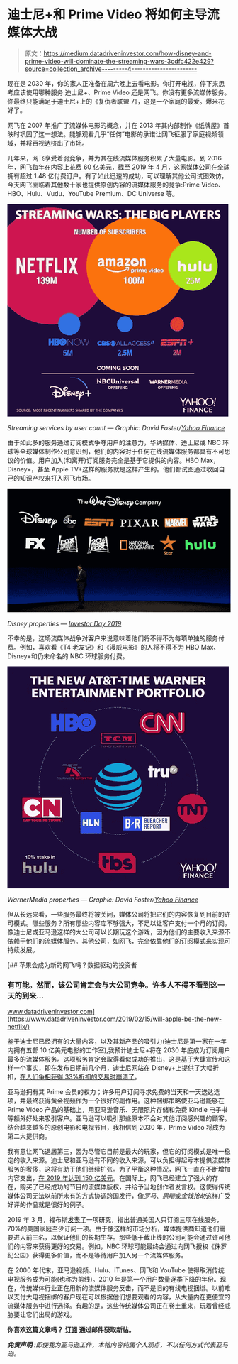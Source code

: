 # 迪士尼+和 Prime Video 将如何主导流媒体大战

> 原文：<https://medium.datadriveninvestor.com/how-disney-and-prime-video-will-dominate-the-streaming-wars-3cdfc422e429?source=collection_archive---------4----------------------->

现在是 2030 年，你的家人正准备在周六晚上去看电影。你打开电视，停下来思考应该使用哪种服务:迪士尼+、Prime Video 还是网飞。你没有更多流媒体服务。你最终只能满足于迪士尼+上的《复仇者联盟 7》，这是一个家庭的最爱。爆米花好了。

网飞在 2007 年推广了流媒体电影的概念，并在 2013 年其内部制作《纸牌屋》首映时巩固了这一想法。能够观看几乎“任何”电影的承诺让网飞征服了家庭视频领域，并将百视达挤出了市场。

几年来，网飞享受着弱竞争，并为其在线流媒体服务积累了大量电影。到 2016 年，网飞[每年在内容上花费 60 亿美元](https://www.hollywoodreporter.com/features/netflix-backlash-why-hollywood-fears-928428)，截至 2019 年 4 月，这家媒体公司在全球拥有超过 1.48 亿付费订户。有了如此迅速的成功，可以理解其他公司试图效仿，今天网飞面临着其他数十家也提供原创内容的流媒体服务的竞争:Prime Video、HBO、Hulu、Vudu、YouTube Premium、DC Universe 等。

![](img/45ae42d8995814a62d5475b3286db533.png)

*Streaming services by user count — Graphic: David Foster/*[*Yahoo Finance*](https://finance.yahoo.com/news/when-will-america-hit-peak-streaming-wars-netflix-disney-132552252.html)

由于如此多的服务通过订阅模式争夺用户的注意力，华纳媒体、迪士尼或 NBC 环球等全球媒体制作公司意识到，他们的内容对于任何在线流媒体服务都具有不可思议的价值。用户加入(和离开)订阅服务完全是基于它提供的内容。HBO Max，Disney+，甚至 Apple TV+这样的服务就是这样产生的。他们都试图通过收回自己的知识产权来打入网飞市场。

![](img/c181e81c12fb6d0641135a60c3c3a193.png)

*Disney properties —* [*Investor Day 2019*](https://dtcimedia.disney.com/investor-day-photos)

不幸的是，这场流媒体战争对客户来说意味着他们将不得不为每项单独的服务付费。例如，喜欢看《T4 老友记》和《漫威电影》的人将不得不为 HBO Max、Disney+和仍未命名的 NBC 环球服务付费。

![](img/bbb6e275fe980c424d0cc0045175a1fb.png)

*WarnerMedia properties — Graphic: David Foster/*[*Yahoo Finance*](https://finance.yahoo.com/news/att-time-warner-combining-turner-sports-hbo-what-it-means-for-streaming-213526926.html)

但从长远来看，一些服务最终将被关闭，媒体公司将把它们的内容恢复到目前的许可模式。哪些服务？所有那些内容库不够强大，不足以让客户支付一个月的订阅。像迪士尼或亚马逊这样的大公司可以长期玩这个游戏，因为他们的主要收入来源不依赖于他们的流媒体服务。其他公司，如网飞，完全依靠他们的订阅模式来实现可持续发展。

[](https://www.datadriveninvestor.com/2019/02/15/will-apple-be-the-new-netflix/) [## 苹果会成为新的网飞吗？数据驱动的投资者

### 有可能。然而，该公司肯定会与大公司竞争。许多人不得不看到这一天的到来…

www.datadriveninvestor.com](https://www.datadriveninvestor.com/2019/02/15/will-apple-be-the-new-netflix/) 

鉴于迪士尼已经拥有的大量内容，以及其新产品的吸引力(迪士尼是第一家在一年内拥有五部 10 亿美元电影的工作室),我预计迪士尼+将在 2030 年底成为订阅用户最多的流媒体服务。这项服务肯定会取得看似成功的推出，这是基于大肆宣传和这样一个事实，即在发布日期前几个月，迪士尼网站在 Disney+上提供了大幅折扣，[在人们争相获得 33%折扣的交易时崩溃了](https://www.businessinsider.com/d23-website-crashes-down-during-from-disney-plus-deal-2019-8)。

亚马逊拥有其 Prime 会员的权力；许多用户订阅寻求免费的当天和一天送达选项，并最终获得黄金视频作为一个很好的副作用。这种捆绑策略使亚马逊能够在 Prime Video 产品的基础上，用亚马逊音乐、无限照片存储和免费 Kindle 电子书等额外好处来吸引客户。亚马逊可以吸引那些原本不会对其他订阅感兴趣的顾客。结合越来越多的原创电影和电视节目，我相信到 2030 年，Prime Video 将成为第二大提供商。

我有意让网飞退居第三，因为尽管它目前是最大的玩家，但它的订阅模式是唯一稳定的收入来源。迪士尼和亚马逊有不同的收入来源，可以负担得起亏本提供流媒体服务的奢侈，这将有助于他们继续扩张。为了平衡这种情况，网飞一直在不断增加内容支出，[在 2019 年达到 150 亿美元](https://variety.com/2019/digital/news/netflix-content-spending-2019-15-billion-1203112090/)。在国际上，网飞已经建立了强大的存在，购买了已经成功的节目的流媒体版权，并给予当地创作者发言权。这使得传统媒体公司无法以前所未有的方式协调跨国发行，像*罗马*、*黑暗*或*金钱抢劫*这样广受好评的作品就是很好的例子。

2019 年 3 月，福布斯[发表了](https://www.forbes.com/sites/tonifitzgerald/2019/03/29/how-many-streaming-video-services-does-the-average-person-subscribe-to/)一项研究，指出普通美国人只订阅三项在线服务，70%的美国家庭至少订阅一项。由于像这样的市场分析，媒体提供商知道他们需要进入前三名，以保证他们的长期生存。那些低于截止线的公司可能会通过许可他们的内容来获得更好的交易。例如，NBC 环球可能最终会通过向网飞授权《侏罗纪公园》获得更多价值，而不是等待用户加入另一个流媒体服务。

在 2000 年代末，亚马逊视频、Hulu、iTunes、网飞和 YouTube 使得取消传统电视服务成为可能(也称为剪线)。2010 年是第一个用户数量逐季下降的年份。现在，传统媒体行业正在用新的流媒体服务反击，而不是旧的有线电视捆绑。以前难以支付大电视捆绑的客户现在可以根据他们想要观看的内容，从大量内在更便宜的流媒体服务中进行选择。有趣的是，这些传统媒体公司正在卷土重来，玩着曾经威胁要让它们出局的游戏。

**你喜欢这篇文章吗？** [**订阅**](https://geekonrecord.com/subscribe/) **通过邮件获取新帖。**

***免责声明*** *:即使我为亚马逊工作，本帖内容纯属个人观点，不以任何方式代表亚马逊。*